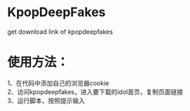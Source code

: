 # KpopDeepFakes
get download link of kpopdeepfakes    

# 使用方法：
1、在代码中添加自己的浏览器cookie  
2、访问kpopdeepfakes，进入要下载的idol首页，复制页面链接  
3、运行脚本，按照提示输入  
